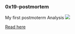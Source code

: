 ### 0x19-postmortem

My first postmoterm Analysis
<img src="https://media.licdn.com/dms/image/D4D22AQF1QuoyBjDDBA/feedshare-shrink_800/0/1686226744423?e=1689206400&v=beta&t=1wqNmYqvbiZe7FCE_i6m1XzpH-SiKiCh9FVrFy5YdOc" style="align:left,width:100%">

<a href="https://www.linkedin.com/feed/update/urn:li:groupPost:13893743-7072547578961117185/">Read here</a>
